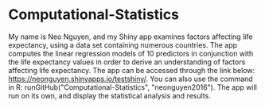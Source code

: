 # Computational-Statistics

My name is Neo Nguyen, and my Shiny app examines factors affecting life expectancy, using a data set containing numerous countries. The app computes the linear regression models of 10 predictors in conjunction with the life expectancy values in order to derive an understanding of factors affecting life expectancy. The app can be accessed through the link below: https://neonguyen.shinyapps.io/testshiny/. You can also use the command in R: runGitHub("Computational-Statistics", "neonguyen2016"). The app will run on its own, and display the statistical analysis and results.
